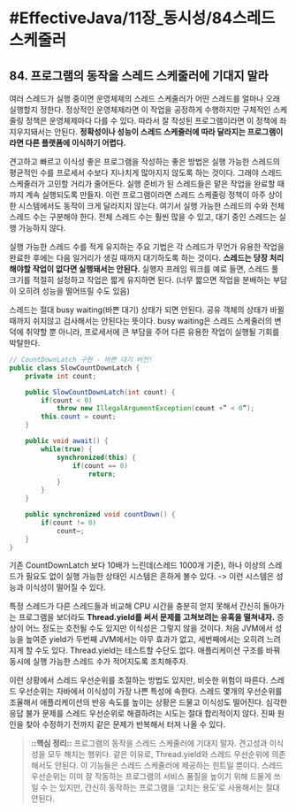 # #EffectiveJava/11장_동시성/84스레드스케줄러


## 84. 프로그램의 동작을 스레드 스케줄러에 기대지 말라


여러 스레드가 실행 중이면 운영체제의 스레드 스케줄러가 어떤 스레드를 얼마나 오래 실행할지 정한다. 정상적인 운영체제라면 이 작업을 공정하게 수행하지만 구체적인 스케줄링 정책은 운영체제마다 다를 수 있다. 따라서 잘 작성된 프로그램이라면 이 정책에 좌지우지돼서는 안된다. **정확성이나 성능이 스레드 스케줄러에 따라 달라지는 프로그램이라면 다른 플랫폼에 이식하기 어렵다.**

견고하고 빠르고 이식성 좋은 프로그램을 작성하는 좋은 방법은 실행 가능한 스레드의 평균적인 수를 프로세서 수보다 지나치게 많아지지 않도록 하는 것이다. 그래야 스레드 스케줄러가 고민할 거리가 줄어든다.
 실행 준비가 된 스레드들은 맡은 작업을 완료할 때까지 계속 실행되도록 만들자. 이런 프로그램이라면 스레드 스케줄링 정책이 아주 상이한 시스템에서도 동작이 크게 달라지지 않는다. 여기서 실행 가능한 스레드의 수와 전체 스레드 수는 구분해야 한다. 전체 스레드 수는 훨씬 많을 수 있고, 대기 중인 스레드는 실행 가능하지 않다.

실행 가능한 스레드 수를 적게 유지하는 주요 기법은 각 스레드가 무언가 유용한 작업을 완료한 후에는 다음 일거리가 생길 때까지 대기하도록 하는 것이다. **스레드는 당장 처리해야할 작업이 없다면 실행돼서는 안된다.** 
 실행자 프레임 워크를 예로 들면, 스레드 풀 크기를 적절히 설정하고 작업은 짧게 유지하면 된다. (너무 짧으면 작업을 분배하는 부담이 오히려 성능을 떨어뜨릴 수도 있음)

스레드는 절대 busy waiting(바쁜 대기) 상태가 되면 안된다. 공유 객체의 상태가 바뀔 때까지 쉬지않고 검사해서는 안된다는 뜻이다. busy waiting은 스레드 스케줄러의 변덕에 취약할 뿐 아니라, 프로세서에 큰 부담을 주어 다른 유용한 작업이 실행될 기회를 박탈한다. 

```java
// CountDownLatch 구현 - 바쁜 대기 버전!
public class SlowCountDownLatch {
	private int count;

	public SlowCountDownLatch(int count) {
		if(count < 0)
			throw new IllegalArgumentException(count +” < 0”);
		this.count = count;
	}

	public void await() {
		while(true) {
			synchronized(this) {
				if(count == 0)
					return;
			}
		}
	}

	public synchronized void countDown() {
		if(count != 0)
			count—;
	}
}
```

기존 CountDownLatch 보다 10배가 느린데(스레드 1000개 기준), 하나 이상의 스레드가 필요도 없이 실행 가능한 상태인 시스템은 흔하게 볼수 있다. 
-> 이런 시스템은 성능과 이식성이 떨어질 수 있다.

특정 스레드가 다른 스레드들과 비교해 CPU 시간을 충분히 얻지 못해서 간신히 돌아가는  프로그램을 보더라도 **Thread.yield를 써서 문제를 고쳐보려는 유혹을 떨쳐내자.** 증상이 어느 정도는 호전될 수도 있지만 이식성은 그렇지 않을 것이다. 처음 JVM에서 성능을 높여준 yield가 두번째 JVM에서는 아무 효과가 없고, 세번째에서는 오히려 느려지게 할 수도 있다. Thread.yield는 테스트할 수단도 없다. 애플리케이션 구조를 바꿔 동시에 실행 가능한 스레드 수가 적어지도록 조치해주자.

이런 상황에서 스레드 우선순위를 조절하는 방법도 있지만, 비슷한 위험이 따른다. 스레드 우선순위는 자바에서 이식성이 가장 나쁜 특성에 속한다. 스레드 몇개의 우선순위를 조율해서 애플리케이션의 반응 속도를 높이는 상황은 드물고 이식성도 떨어진다. 심각한 응답 불가 문제를 스레드 우선순위로 해결하려는 시도는 절대 합리적이지 않다. 진짜 원인을 찾아 수정하기 전까지 같은 문제가 반복해서 터져 나올 수 있다.


> **::핵심 정리::** 
> 프로그램의 동작을 스레드 스케줄러에 기대지 말자. 견고성과 이식성을 모두 해치는 행위다. 같은 이유로, Thread.yield와 스레드 우선순위에 의존해서도 안된다. 이 기능들은 스레드 스케줄러에 제공하는 힌트일 뿐이다. 스레드 우선순위는 이미 잘 작동하는 프로그램의 서비스 품질을 높이기 위해 드물게 쓰일 수 는 있지만, 간신히 동작하는 프로그램을 ‘고치는 용도’로 사용해서는 절대 안된다.



